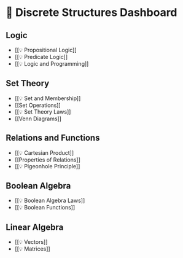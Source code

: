 # 📑 Discrete Structures Dashboard

## Logic
- [[💡 Propositional Logic]]
- [[💡 Predicate Logic]]
- [[💡 Logic and Programming]]

## Set Theory
- [[💡 Set and Membership]]
- [[Set Operations]]
- [[💡 Set Theory Laws]]
- [[Venn Diagrams]]

## Relations and Functions
- [[💡 Cartesian Product]]
- [[Properties of Relations]]
- [[💡 Pigeonhole Principle]]

## Boolean Algebra
- [[💡 Boolean Algebra Laws]]
- [[💡 Boolean Functions]]

## Linear Algebra
- [[💡 Vectors]]
- [[💡 Matrices]]
